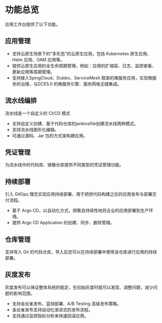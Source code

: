 # 功能总览

应用工作台提供了以下功能。

## 应用管理

- 支持云原生场景下的“多形态”的云原生应用，包括 Kubernetes 原生应用、Helm 应用、OAM 应用等。
- 提供云原生应用的全生命周期管理，例如：应用的扩缩容、日志、监控查看、更新应用等周期管理。
- 支持接入SpingCloud、Dubbo、ServiceMesh 框架的微服务应用，实现微服务的治理，与DCE5.0 的微服务引擎、服务网格无缝集成。

## 流水线编排

流水线是一个自定义的 CI/CD 模式

- 支持自定义创建、基于代码仓库的jenkinsfile创建流水线两种模式。
- 支持流水线图形化编辑。
- 可通过源码、Jar 包的方式来构建应用。

## 凭证管理

为流水线中的代码库、镜像仓库提供不同类型的凭证管理功能。

## 持续部署

引入 GitOps 理念实现应用持续部署，用于把控代码构建之后的应用发布与部署交付流程。

- 基于 Argo CD，以自动化方式，频繁且持续性地将企业的应用部署到生产环境。
- 提供 Argo CD Application 的创建、同步、删除管理。

## 仓库管理

支持导入 Git 的代码仓库，导入后您可以在持续部署中使用该仓库进行应用的持续部署。

## 灰度发布

灰度发布可以保证整体系统的稳定，在初始灰度时就可以发现、调整问题，减少问题的影响范围。

- 支持金丝雀发布、蓝绿部署、A/B Testing 高级发布策略。
- 金丝雀发布支持自动化渐进式的发布流程。
- 支持通过监控指标分析来快速回滚应用。
